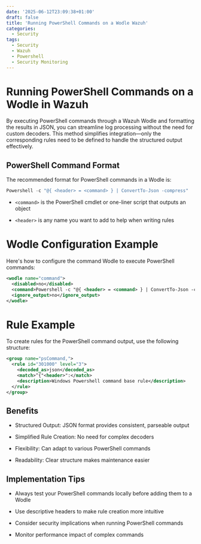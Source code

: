 ```yaml
---
date: '2025-06-12T23:09:38+01:00'
draft: false
title: 'Running PowerShell Commands on a Wodle Wazuh'
categories:
  - Security
tags:
  - Security
  - Wazuh
  - Powershell
  - Security Monitoring
---
```

# Running PowerShell Commands on a Wodle in Wazuh

By executing PowerShell commands through a Wazuh Wodle and formatting the results in JSON, you can streamline log processing without the need for custom decoders. This method simplifies integration—only the corresponding rules need to be defined to handle the structured output effectively.

## PowerShell Command Format

The recommended format for PowerShell commands in a Wodle is:

```powershell
Powershell -c "@{ <header> = <command> } | ConvertTo-Json -compress"
```
 - `<command>` is the PowerShell cmdlet or one-liner script that outputs an object

 - `<header>` is any name you want to add to help when writing rules

# Wodle Configuration Example

Here's how to configure the command Wodle to execute PowerShell commands:

```xml
<wodle name="command">
  <disabled>no</disabled>
  <command>Powershell -c "@{ <header> = <command> } | ConvertTo-Json -compress"</command>
  <ignore_output>no</ignore_output>
</wodle>

```

# Rule Example

To create rules for the PowerShell command output, use the following structure:

```xml
<group name="psCommand,">
  <rule id="301000" level="3">
    <decoded_as>json</decoded_as>
    <match>^{"<header>":</match>
    <description>Windows Powershell command base rule</description>
  </rule> 
</group>

```

## Benefits

 - Structured Output: JSON format provides consistent, parseable output

 - Simplified Rule Creation: No need for complex decoders

 - Flexibility: Can adapt to various PowerShell commands

 - Readability: Clear structure makes maintenance easier

## Implementation Tips

 - Always test your PowerShell commands locally before adding them to a Wodle

 - Use descriptive headers to make rule creation more intuitive

 - Consider security implications when running PowerShell commands

 - Monitor performance impact of complex commands

